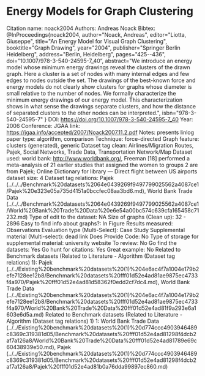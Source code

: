 # Energy Models for Graph Clustering

Citation name: noack2004
Authors: Andreas Noack
Bibtex: @InProceedings{noack2004,
author="Noack, Andreas",
editor="Liotta, Giuseppe",
title="An Energy Model for Visual Graph Clustering",
booktitle="Graph Drawing",
year="2004",
publisher="Springer Berlin Heidelberg",
address="Berlin, Heidelberg",
pages="425--436",
doi=”10.1007/978-3-540-24595-7_40”,
abstract="We introduce an energy model whose minimum energy drawings reveal the clusters of the drawn graph. Here a cluster is a set of nodes with many internal edges and few edges to nodes outside the set. The drawings of the best-known force and energy models do not clearly show clusters for graphs whose diameter is small relative to the number of nodes. We formally characterize the minimum energy drawings of our energy model. This characterization shows in what sense the drawings separate clusters, and how the distance of separated clusters to the other nodes can be interpreted.",
isbn="978-3-540-24595-7"
}
DOI: https://doi.org/10.1007/978-3-540-24595-7_40
Year: 2006
Conference: JGAA
link: https://jgaa.info/accepted/2007/Noack2007.11.2.pdf
Notes: presents linlog
paper type: algorithm, comparison
Technique: force-directed
Graph feature: clusters (generated), generic
Dataset tag clean: Airlines/Migration Routes, Pajek, Social Networks, Trade Data, Transportation Network/Map
Dataset used: world bank: http://www.worldbank.org/,
Freeman [18] performed a meta-analysis of 21 earlier studies that assigned the women to groups
2 are from Pajek; Online Dictionary for library — Direct flight between US airports
dataset size: 4
Dataset tag relations: Pajek (../../../Benchmark%20datasets%2064e0439269f9497799025562a4087ce1/Pajek%20e323e05a735d4151a0bccfec08aa3bd6.md), World Bank Trade Data (../../../Benchmark%20datasets%2064e0439269f9497799025562a4087ce1/World%20Bank%20Trade%20Data%20e6e54a00bc574c639cfa165458c71232.md)
Type of edit to the dataset: NA
Size of graphs (Clean up): 32 - 2896
Easy to find info about graphs?: In Figure
Results measured: Observations
Evaluation type (Multi-Select): Case Study
Supplemental material (Multi-select): dead link
Does Provide Code: No
Type of storage for supplemental material: university website
To review: No
Go find the datasets: Yes
Go hunt for citations: Yes
Great example: No
Related to Benchmark datasets (Related to Literature - Algorithm (Dataset tag relations) 1): Pajek (../../Existing%20benchmark%20datasets%20(1)%204e6ac4f7a1004e179b2efe7128ee12b8/Benchmark%20datasets%20fff01d52e4ad81ae9875ec4733f4a970/Pajek%20fff01d52e4ad81d58362f0edd2cf7dc4.md), World Bank Trade Data (../../Existing%20benchmark%20datasets%20(1)%204e6ac4f7a1004e179b2efe7128ee12b8/Benchmark%20datasets%20fff01d52e4ad81ae9875ec4733f4a970/World%20Bank%20Trade%20Data%20fff01d52e4ad81f9a293e6a1603e6d5a.md)
Related to Benchmark datasets (Related to Literature - Algorithm (Dataset tag relations) 1) 1: World Bank Trade Data (../../Existing%20benchmark%20datasets%20(1)%20d774ccc4903946489c8369c319381d05/Benchmark%20datasets%20fff01d52e4ad81298f4dcb2af7a126a8/World%20Bank%20Trade%20Data%20fff01d52e4ad81789e69c60438939e50.md), Pajek (../../Existing%20benchmark%20datasets%20(1)%20d774ccc4903946489c8369c319381d05/Benchmark%20datasets%20fff01d52e4ad81298f4dcb2af7a126a8/Pajek%20fff01d52e4ad81b0a76dda99897ec860.md)